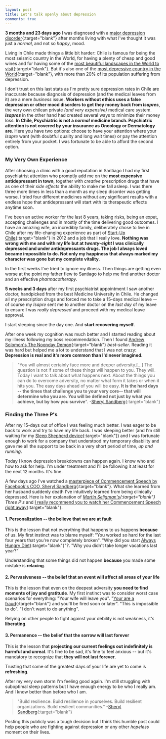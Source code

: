 ```yaml
---
layout: post
title: Let's talk openly about depression
comments: true
---
```


**3 months and 23 days ago** I was diagnosed with a [major depression disorder](https://en.wikipedia.org/wiki/Major_depressive_disorder){:target="blank"} after months living with what I've thought it was just a _normal_, and not so _happy_, mood.

Living in Chile made things a little bit harder: Chile is famous for being the most seismic country in the World, for having a plenty of cheap and good wines and for having some of the [most beautiful landscapes in the World to visit](https://vimeo.com/36519586){:target="blank"}. But it's also one of the [most depressive country in the World](http://www.globalpost.com/dispatch/chile/091116/chile-depression-suicide){:target="blank"}, with more than 20% of its population suffering from depression.

I don't trust on this last stats as I'm pretty sure depression rates in Chile are inaccurate because diagnosis of depression (and the medical leaves from it) are a mere _business_ issue. **Workers without ethics uses a false depression or other mood disorders to get they money back from _Isapres_**, the very own chilean private _(and very expensive)_ medical care system. **_Isapres_** in the other hand had created several ways to minimize their money loss: **In Chile, Psychiatric is not a _normal_ medicine branch. Psychiatric attention is not covered by your insurance as Oncology or Dermatology are**. Here you have two options: choose to have your attention where your _Isapre_ want (with doubtful quality and long wait times) or pay the attention entirely from your pocket. I was fortunate to be able to afford the second option.

### My Very Own Experience

After choosing a clinic with a good reputation in Santiago I had my first psychiatrist attention who promptly add me on the **most expensive antidepressant in town**, together with _creative_ prescription drugs that have as one of their _side effects_ the ability to make me fall asleep. I was there three more times in less than a month as my sleep disorder was getting worse. I tried four different medicines without any significant results with a endless hope that antidepressant will start with its therapeutic effects anytime soon.

I've been an active worker for the last 8 years, taking risks, being an expat, accepting challenges and in mostly of the time delivering good outcomes. I have an amazing wife, an incredibly family, deliberately chose to live in Chile after my life-changing experience as part of [Start-Up Chile](http://www.startupchile.org){:target="blank"} in 2012 and a job that I really love. **Nothing was wrong with me and with my life but at _twenty-eight_ I was clinically depressed and under antidepressants drugs. The job I always loved became impossible to do. Not only my happiness that always marked my character was gone but my complete vitality**.

In the first weeks I've tried to ignore my illness. Then things are getting even worse at the point my father flew to Santiago to help me find another doctor and an effective _pharmacotherapy_.

**5 weeks and 3 days** after my first psychiatrist appointment I saw another doctor, handpicked from the best Medicine University in Chile. He changed all my prescription drugs and forced me to take a 15-days medical leave -- of course my _Isapre_ sent me to another doctor on the _last day_ of my leave to ensure I was _really depressed_ and proceed with my medical leave approval.

I start sleeping since the day one. And **start recovering myself**.

After one week my cognition was much better and I started reading about my illness following my boss recommendation. Then I found [Andrew Solomon's The Noonday Demon](http://andrewsolomon.com/books/the-noonday-demon/){:target="blank"} _best-seller_. Reading it was hard but helped me a lot to understand that I was not crazy: **Depression is real and it's more common than I'd never imagined**.


>"You will almost certainly face more and deeper adversity.[...] The question is not if some of these things will happen to you. They will. Today I want to talk about what happens next. About the things you can do to overcome adversity, no matter what form it takes or when it hits you. The easy days ahead of you will be easy. **It is the hard days -- the times that challenge you to your very core-- that will determine who you are. You will be defined not just by what you achieve, but by how you survive**".
>     -[Sheryl Sandberg](https://www.facebook.com/sheryl){:target="blank"}

### Finding the Three P's

After my 15-days out of office I was feeling much better. I was eager to be back to work and try to have my life back. I was sleeping better (and I'm still waiting for my [Sleep Shepherd device](http://sleepshepherd.com/){:target="blank"}) and I was fortunate enough to work for a company that understood my temporary disability and gave me all the support to be back in a very short period of time, _up and running_.

Today I know depression breakdowns can happen again. I know who and how to ask for help. I'm under treatment and I'll be following it at least for the next 12 months. It's fine.

A few days ago I've watched a [masterpiece of Commencement Speech by Facebook's COO, Sheryl Sandberg](https://youtu.be/iqm-XEqpayc){:target="blank"}. What she learned from her husband suddenly death I've intuitively learned from being clinically depressed. Here is her explanation of _[Martin Seligman's](https://en.wikipedia.org/wiki/Martin_Seligman){:target="blank"} Three P's_ and [I really recommend you to watch her Commencement Speech right away](https://youtu.be/iqm-XEqpayc){:target="blank"}.


#### 1. Personalization -- the believe that we are at fault

This is the lesson that not everything that happens to us happens **because** of us. My first instinct was to blame myself: "You worked so hard for the last four years that you're now completely broken". "Why did you start [Always Hungry Diet](http://drdavidludwig.com/){:target="blank"}"?. "Why you didn't take longer vacations last year?"

Understanding that some things did not happen **because** you made some mistake is **relaxing**.


#### 2. Pervasiveness -- the belief that an event will affect all areas of your life

This is the lesson that even on the deepest adversity **you need to find moments of joy and gratitude**. My first instinct was to consider worst case scenarios for everything: "Your wife will leave you". "[Your are a fraud](https://medium.com/the-year-of-the-looking-glass/the-imposter-syndrome-9e23e2326d88){:target="blank"} and you'll be fired soon or later". "This is impossible to do". "I don't want to do anything".

Relying on other people to fight against your debility is not weakness, it's **liberating**.


#### 3. Permanence -- the belief that the sorrow will last forever

This is the lesson that **projecting our current feelings out indefinitely is harmful and unreal**. It's fine to be sad, it's fine to feel anxious -- but it's mandatory to recognize that **they will not last forever**.

Trusting that some of the greatest days of your life are yet to come is **refreshing**.


After my very own storm I'm feeling good again. I'm still struggling with suboptimal sleep patterns but I have enough energy to be who I really am. And I know better than before who I am.

>"Build resilience. Build resilience in yourselves. Build resilient organizations. Build resilient communities."
>     -[Sheryl Sandberg](https://www.facebook.com/sheryl){:target="blank"}


Posting this publicly was a tough decision but I think this humble post could help people who are fighting against depression or any other _hopeless_ moment on their lives.
